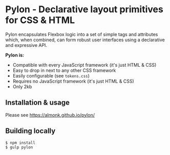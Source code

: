 # Pylon - Declarative layout primitives for CSS & HTML

Pylon encapsulates Flexbox logic into a set of simple tags and attributes which, when combined, can form robust user interfaces using a declarative and expressive API.

**Pylon is:**
* Compatible with every JavaScript framework (it's just HTML & CSS)
* Easy to drop in next to any other CSS framework
* Easily configurable (see `tokens.css`)
* Requires no JavaScript framework (it's just HTML & CSS)
* Only 2kb

## Installation & usage
Please see https://almonk.github.io/pylon/

## Building locally
```
$ npm install
$ gulp pylon
```